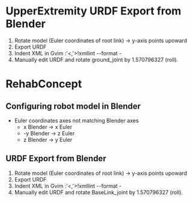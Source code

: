 # UpperExtremity URDF Export from Blender
1. Rotate model (Euler coordinates of root link) -> y-axis points upoward
2. Export URDF
3. Indent XML in Gvim  :'<,'>!xmllint --format -
3. Manually edit URDF and rotate ground_joint by 1.570796327 (roll).

# RehabConcept
## Configuring robot model in Blender
- Euler coordinates axes not matching Blender axes
  - x Blender -> x Euler
  - -y Blender -> z Euler
  - z Blender -> y Euler


## URDF Export from Blender
1. Rotate model (Euler coordinates of root link) -> y-axis points upoward
2. Export URDF
3. Indent XML in Gvim  :'<,'>!xmllint --format -
3. Manually edit URDF and rotate BaseLink_joint by 1.570796327 (roll).
